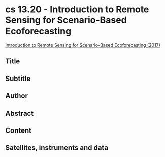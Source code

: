 # cs 13.20 - Introduction to Remote Sensing for Scenario-Based Ecoforecasting

[Introduction to Remote Sensing for Scenario-Based Ecoforecasting (2017)](https://appliedsciences.nasa.gov/join-mission/training/english/arset-introduction-remote-sensing-scenario-based-ecoforecasting)


## Title

## Subtitle

## Author

## Abstract

## Content

## Satellites, instruments and data

